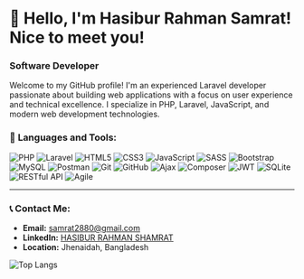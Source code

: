 # 👋 Hello, I'm Hasibur Rahman Samrat! Nice to meet you!

### Software Developer

Welcome to my GitHub profile! I'm an experienced Laravel developer passionate about building web applications with a focus on user experience and technical excellence. I specialize in PHP, Laravel, JavaScript, and modern web development technologies.

### 🔧 **Languages and Tools:**
<p align="left">
  <img src="https://img.shields.io/badge/PHP-777BB4?style=for-the-badge&logo=php&logoColor=white" alt="PHP" />
  <img src="https://img.shields.io/badge/Laravel-FF2D20?style=for-the-badge&logo=laravel&logoColor=white" alt="Laravel" />
  <img src="https://img.shields.io/badge/HTML5-E34F26?style=for-the-badge&logo=html5&logoColor=white" alt="HTML5" />
  <img src="https://img.shields.io/badge/CSS3-1572B6?style=for-the-badge&logo=css3&logoColor=white" alt="CSS3" />
  <img src="https://img.shields.io/badge/JavaScript-F7DF1E?style=for-the-badge&logo=javascript&logoColor=black" alt="JavaScript" />
<!--   <img src="https://img.shields.io/badge/Vue.js-4FC08D?style=for-the-badge&logo=vue.js&logoColor=white" alt="Vue.js" /> -->
  <img src="https://img.shields.io/badge/SASS-CC6699?style=for-the-badge&logo=sass&logoColor=white" alt="SASS" />
  <img src="https://img.shields.io/badge/Bootstrap-563D7C?style=for-the-badge&logo=bootstrap&logoColor=white" alt="Bootstrap" />
  <img src="https://img.shields.io/badge/MySQL-4479A1?style=for-the-badge&logo=mysql&logoColor=white" alt="MySQL" />
  <img src="https://img.shields.io/badge/Postman-FF6C37?style=for-the-badge&logo=postman&logoColor=white" alt="Postman" />
  <img src="https://img.shields.io/badge/Git-F05032?style=for-the-badge&logo=git&logoColor=white" alt="Git" />
  <img src="https://img.shields.io/badge/GitHub-181717?style=for-the-badge&logo=github&logoColor=white" alt="GitHub" />
  <img src="https://img.shields.io/badge/Ajax-005B5C?style=for-the-badge&logo=ajax&logoColor=white" alt="Ajax" />
  <img src="https://img.shields.io/badge/Composer-885630?style=for-the-badge&logo=composer&logoColor=white" alt="Composer" />
  <img src="https://img.shields.io/badge/JWT-000000?style=for-the-badge&logo=json-web-tokens&logoColor=white" alt="JWT" />
  <img src="https://img.shields.io/badge/SQLite-003B57?style=for-the-badge&logo=sqlite&logoColor=white" alt="SQLite" />
  <img src="https://img.shields.io/badge/RESTful_API-00BFFF?style=for-the-badge&logo=api&logoColor=white" alt="RESTful API" />
  <img src="https://img.shields.io/badge/Agile-FF8C00?style=for-the-badge&logo=agile&logoColor=white" alt="Agile" />
</p>

---

### 📞 **Contact Me:**
- **Email:** [samrat2880@gmail.com](mailto:samrat2880@gmail.com)
- **LinkedIn:** [HASIBUR RAHMAN SHAMRAT](https://www.linkedin.com/in/hasibur-rahman-shamrat-b9877121a/)
- **Location:** Jhenaidah, Bangladesh

![Top Langs](https://github-readme-stats.vercel.app/api/top-langs/?username=samrat87573015&layout=compact&langs_count=10)
